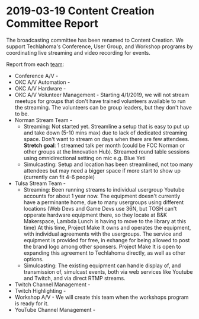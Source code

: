 # 2019-03-19 Content Creation Committee Report

The broadcasting committee has been renamed to Content Creation. We support Techlahoma's Conference, User Group, and Workshop programs by coordinating live streaming and video recording for events.

Report from each [team](https://github.com/techlahoma/broadcasting/blob/master/teams.md):

* Conference A/V - 
* OKC A/V Automation - 
* OKC A/V Hardware - 
* OKC A/V Volunteer Management - Starting 4/1/2019, we will not stream meetups for groups that don't have trained volunteers available to run the streaming. The volunteers can be group leaders, but they don't have to be.
* Norman Stream Team - 
  * Streaming: Not started yet. Streamline a setup that is easy to put up and take down (5-10 mins max) due to lack of dedicated streaming space. Don't want to stream on days when there are few attendees.  
  **Stretch goal**: 1 streamed talk per month (could be FCC Norman or other groups at the Innovation Hub). Streamed round table sessions using omnidirectional setting on mic e.g. Blue Yeti
  * Simulcasting: Setup and location has been streamlined, not too many attendees but may need a bigger space if more start to show up (currently can fit 4-6 people)
* Tulsa Stream Team - 
  * Streaming: Been running streams to individual usergroup Youtube accounts for about 1 year now.  The equipment doesn't currently have a perminante home, due to many usergroups using different locations (Web Devs and Game Devs use 36N, but TOSH can't opperate hardware equipment there, so they locate at B&K Makerspace, Lambda Lunch is having to move to the library at this time)
    At this time, Project Make It owns and operates the equipment, with individual agreements with the usergroups.  The service and equipment is provided for free, in exhange for being allowed to post the brand logo among other sponsers.  Project Make It is open to expanding this agreement to Techlahoma directly, as well as other options.
  * Simulcasting: The existing equipment can handle display of, and transmission of, simulcast events, both via web services like Youtube and Twitch, and via direct RTMP streams.
* Twitch Channel Management - 
* Twitch Highlighting - 
* Workshop A/V - We will create this team when the workshops program is ready for it.
* YouTube Channel Management - 
